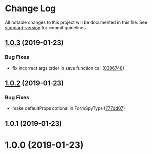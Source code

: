 # Change Log

All notable changes to this project will be documented in this file. See [standard-version](https://github.com/conventional-changelog/standard-version) for commit guidelines.

<a name="1.0.3"></a>
## [1.0.3](https://github.com/breadhead/form-saver/compare/v1.0.2...v1.0.3) (2019-01-23)


### Bug Fixes

* fix incorrect args order in save function call ([0396748](https://github.com/breadhead/form-saver/commit/0396748))



<a name="1.0.2"></a>
## [1.0.2](https://github.com/breadhead/form-saver/compare/v1.0.1...v1.0.2) (2019-01-23)


### Bug Fixes

* make defaultProps optional in FormSpyType ([777dd07](https://github.com/breadhead/form-saver/commit/777dd07))



<a name="1.0.1"></a>
## 1.0.1 (2019-01-23)



<a name="1.0.0"></a>
# 1.0.0 (2019-01-23)
